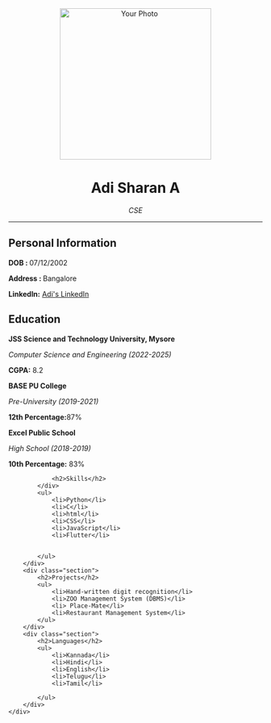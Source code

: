 <!DOCTYPE html>
<html lang="en">

<head>
    <meta charset="UTF-8">
    <meta name="viewport" content="width=device-width, initial-scale=1.0">
    <title>Resume</title>
    <link rel="stylesheet" href="style.css">

</head>

<body>
    <div class="container">
        <center><img src="https://jssstuniv.in/assets/img/logo/jssstulogo.png" alt="Your Photo" width="300"></center>
        <h1 style="text-align: center;">Adi Sharan A</h1>
        <p style="text-align: center;"><i>CSE</i></p>
        <hr>
        <div class="section">
            <div class="section">
                <h2>Personal Information</h2>
                <p><b>DOB : </b>07/12/2002</p>
                <p><b>Address : </b>Bangalore</p>
                <p><strong>LinkedIn:</strong> <a href="https://www.linkedin.com/AdiSharanA"> Adi's LinkedIn</a> </p>
            </div>
            <div class="section">
                <h2>Education</h2>
                <p><strong>JSS Science and Technology University, Mysore</strong></p>
                <p><i>Computer Science and Engineering (2022-2025)</i></p>
                <p><strong>CGPA:</strong> 8.2</p>
                <p><strong>BASE PU College</strong></p>
                <p><i>Pre-University (2019-2021)</i></p>
                <p><strong>12th Percentage:</strong>87%</p>
                <p><strong>Excel Public School</strong></p>
                <p><i>High School (2018-2019)</i></p>
                <p><strong>10th Percentage:</strong> 83% </p>
            </div>
            <div class="section">

                <h2>Skills</h2>
            </div>
            <ul>
                <li>Python</li>
                <li>C</li>
                <li>html</li>
                <li>CSS</li>
                <li>JavaScript</li>
                <li>Flutter</li>


            </ul>
        </div>
        <div class="section">
            <h2>Projects</h2>
            <ul>
                <li>Hand-written digit recognition</li>
                <li>ZOO Management System (DBMS)</li>
                <li> Place-Mate</li>
                <li>Restaurant Management System</li>
            </ul>
        </div>
        <div class="section">
            <h2>Languages</h2>
            <ul>
                <li>Kannada</li>
                <li>Hindi</li>
                <li>English</li>
                <li>Telugu</li>
                <li>Tamil</li>

            </ul>
        </div>
    </div>
</body>

</html>
